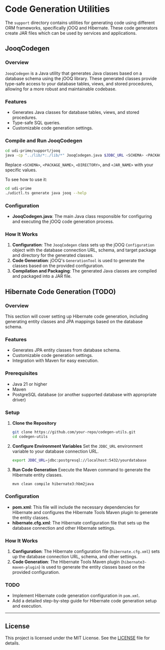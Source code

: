 # Code Generation Utilities

The `support` directory contains utilities for generating code using different
ORM frameworks, specifically jOOQ and Hibernate. These code generators create
JAR files which can be used by services and applications.

## JooqCodegen

### Overview

`JooqCodegen` is a Java utility that generates Java classes based on a database
schema using the jOOQ library. These generated classes provide type-safe access
to your database tables, views, and stored procedures, allowing for a more
robust and maintainable codebase.

### Features

- Generates Java classes for database tables, views, and stored procedures.
- Type-safe SQL queries.
- Customizable code generation settings.

### Compile and Run JooqCodegen

```bash
cd udi-prime/support/jooq
java -cp "../lib/*:./lib/*" JooqCodegen.java $JDBC_URL <SCHEMA> <PACKAGE_NAME> <DIRECTORY> <JAR_NAME>
```

Replace `<SCHEMA>`, `<PACKAGE_NAME>`, `<DIRECTORY>`, and `<JAR_NAME>` with
your specific values.

To see how to use it:

```bash
cd udi-prime
./udictl.ts generate java jooq --help
```

### Configuration

- **JooqCodegen.java**: The main Java class responsible for configuring and
  executing the jOOQ code generation process.

### How It Works

1. **Configuration**: The `JooqCodegen` class sets up the jOOQ `Configuration`
   object with the database connection URL, schema, and target package and
   directory for the generated classes.
2. **Code Generation**: jOOQ's `GenerationTool` is used to generate the classes
   based on the provided configuration.
3. **Compilation and Packaging**: The generated Java classes are compiled and
   packaged into a JAR file.

## Hibernate Code Generation (TODO)

### Overview

This section will cover setting up Hibernate code generation, including
generating entity classes and JPA mappings based on the database schema.

### Features

- Generates JPA entity classes from database schema.
- Customizable code generation settings.
- Integration with Maven for easy execution.

### Prerequisites

- Java 21 or higher
- Maven
- PostgreSQL database (or another supported database with appropriate driver)

### Setup

1. **Clone the Repository**
   ```sh
   git clone https://github.com/your-repo/codegen-utils.git
   cd codegen-utils
   ```

2. **Configure Environment Variables** Set the `JDBC_URL` environment variable
   to your database connection URL.
   ```sh
   export JDBC_URL=jdbc:postgresql://localhost:5432/yourdatabase
   ```

3. **Run Code Generation** Execute the Maven command to generate the Hibernate
   entity classes.
   ```sh
   mvn clean compile hibernate3:hbm2java
   ```

### Configuration

- **pom.xml**: This file will include the necessary dependencies for Hibernate
  and configures the Hibernate Tools Maven plugin to generate the entity
  classes.
- **hibernate.cfg.xml**: The Hibernate configuration file that sets up the
  database connection and other Hibernate settings.

### How It Works

1. **Configuration**: The Hibernate configuration file (`hibernate.cfg.xml`)
   sets up the database connection URL, schema, and other settings.
2. **Code Generation**: The Hibernate Tools Maven plugin
   (`hibernate3-maven-plugin`) is used to generate the entity classes based on
   the provided configuration.

### TODO

- Implement Hibernate code generation configuration in `pom.xml`.
- Add a detailed step-by-step guide for Hibernate code generation setup and
  execution.

---

## License

This project is licensed under the MIT License. See the [LICENSE](LICENSE) file
for details.
